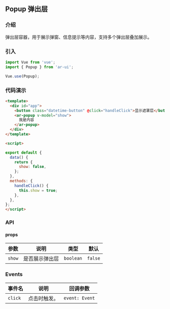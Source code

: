 ## Popup 弹出层

### 介绍
弹出层容器，用于展示弹窗、信息提示等内容，支持多个弹出层叠加展示。

### 引入

```js
import Vue from 'vue';
import { Popup } from 'ar-ui';

Vue.use(Popup);
```

### 代码演示
```html
<template>
  <div id="app">
    <button class="datetime-button" @click="handleClick">显示遮罩层</button>
    <ar-popup v-model="show">
      我是内容
    </ar-popup>
  </div>
</template>

<script>

export default {
  data() {
    return {
      show: false,
    };
  },
  methods: {
    handleClick() {
      this.show = true;
    },
  },
};
</script>
```

### API

#### props
| 参数     | 说明                       | 类型      | 默认                        |
| ------- | ---------------- | --------------------  |------------------------  |
| `show`  | 是否展示弹出层                | `boolean`                 | `false`|                                  |
### Events

| 事件名     | 说明                       | 回调参数                        |
| --------- | -------------------------- | ------------------------------  |
| `click` | 点击时触发。    | `event: Event` |

